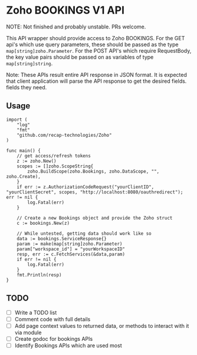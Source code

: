 # Zoho BOOKINGS V1 API

NOTE: Not finished and probably unstable. PRs welcome.

This API wrapper should provide access to Zoho BOOKINGS. For the GET api's which use query parameters, these should be passed as the type `map[string]zoho.Parameter`. For the POST API's which require RequestBody, the key value pairs should be passed on as variables of type `map[string]string`.

Note: These APIs result entire API response in JSON format. It is expected that client application will parse the API response to get the desired fields.
 fields they need.

## Usage
    import (
        "log"
        "fmt"
        "github.com/recap-technologies/Zoho"
    )

    func main() {
        // get access/refresh tokens
        z := zoho.New()
        scopes := []zoho.ScopeString{
            zoho.BuildScope(zoho.Bookings, zoho.DataScope, "", zoho.Create),
        }
        if err := z.AuthorizationCodeRequest("yourClientID", "yourClientSecret", scopes, "http://localhost:8080/oauthredirect"); err != nil {
            log.Fatal(err)
        }

        // Create a new Bookings object and provide the Zoho struct
        c := bookings.New(z)

        // While untested, getting data should work like so
        data := bookings.ServiceResponse{}
        param := make(map[string]zoho.Parameter)
        param["workspace_id"] = "yourWorkspaceID"
        resp, err := c.FetchServices(&data,param)
        if err != nil {
            log.Fatal(err)
        }
        fmt.Println(resp)
    }

## TODO

- [ ] Write a TODO list
- [ ] Comment code with full details
- [ ] Add page context values to returned data, or methods to interact with it via module
- [ ] Create godoc for bookings APIs
- [ ] Identify Bookings APIs which are used most
